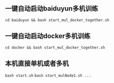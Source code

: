 
## 一键自动启动baiduyun多机训练
`cd baiduyun && bash start_mul_docker_together.sh`

## 一键自动启动docker多机训练
`cd docker && bash start_mul_docker_together.sh`

## 本机直接单机或者多机
`bash start.sh`
`bash start_mulNode1.sh ...`